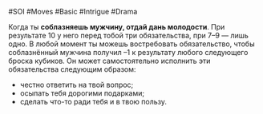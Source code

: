 #SOI #Moves #Basic #Intrigue #Drama 

Когда ты **соблазняешь мужчину, отдай дань молодости**. При результате 10 у него перед тобой три обязательства, при 7–9 — лишь одно. В любой момент ты можешь востребовать обязательство, чтобы соблазнённый мужчина получил –1 к результату любого следующего броска кубиков. Он может самостоятельно исполнить эти обязательства следующим образом: 
-  честно ответить на твой вопрос; 
-  осыпать тебя дорогими подарками; 
-  сделать что-то ради тебя и в твою пользу.